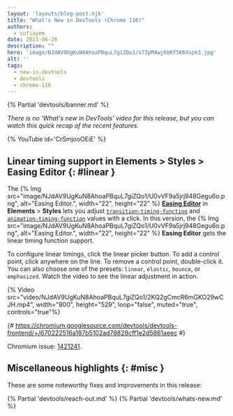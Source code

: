 ```yaml
---
layout: 'layouts/blog-post.njk'
title: "What's New in DevTools (Chrome 116)"
authors:
  - sofiayem
date: 2023-06-20
description: ""
hero: 'image/NJdAV9UgKuN8AhoaPBquL7giZQo1/s7ZpM4wjhbRf5K6Vspk3.jpg'
alt: ''
tags:
  - new-in-devtools
  - devtools
  - chrome-116
---
```

<!--image/dPDCek3EhZgLQPGtEG3y0fTn4v82/gctGASDKBFTUtOQqVq2H.png  -->

{% Partial 'devtools/banner.md' %}

*There is no 'What's new in DevTools' video for this release, but you can watch this quick recap of the recent features.*

{% YouTube id='CrSmjooOEiE' %}

<!-- $contentStart -->

## Linear timing support in Elements > Styles > Easing Editor {: #linear }

The {% Img src="image/NJdAV9UgKuN8AhoaPBquL7giZQo1/U0vVF9a5jrj948Gegu6o.png", alt="Easing Editor.", width="22", height="22" %} [**Easing Editor**](/docs/devtools/css/reference/#edit-easing) in **Elements** > **Styles** lets you adjust [`transition-timing-function`](https://developer.mozilla.org/docs/Web/CSS/transition-timing-function) and [`animation-timing-function`](https://developer.mozilla.org/docs/Web/CSS/animation-timing-function) values with a click. In this version, the {% Img src="image/NJdAV9UgKuN8AhoaPBquL7giZQo1/U0vVF9a5jrj948Gegu6o.png", alt="Easing Editor.", width="22", height="22" %} **Easing Editor** gets the linear timing function support.

To configure linear timings, click the linear picker button. To add a control point, click anywhere on the line. To remove a control point, double-click it. You can also choose one of the presets: `linear`, `elastic`, `bounce`, or `emphasized`. Watch the video to see the linear adjustment in action.

{% Video src="video/NJdAV9UgKuN8AhoaPBquL7giZQo1/2KQ2gCmcR6mGKO29wCJH.mp4", width="800", height="529", loop="false", muted="true", controls="true"%}

{# https://chromium.googlesource.com/devtools/devtools-frontend/+/670222516a187b5102ad78828cff1e2d5861aeec #}

Chromium issue: [1421241](https://crbug.com/1421241).

## Miscellaneous highlights {: #misc }

These are some noteworthy fixes and improvements in this release:


<!-- $contentEnd -->

{% Partial 'devtools/reach-out.md' %}
{% Partial 'devtools/whats-new.md' %}
